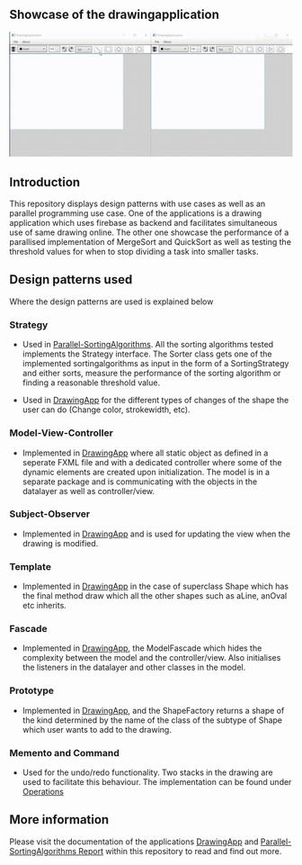 ## Showcase of the drawingapplication

![](https://github.com/JacobEkedahl/Design-Patterns/blob/master/DesignPatterns-DrawingApp/Media/recording_drawingapp.gif)

## Introduction

This repository displays design patterns with use cases as well as an parallel programming use case.
One of the applications is a drawing application which uses firebase as backend and facilitates simultaneous use of same drawing online.
The other one showcase the performance of a parallised implementation of MergeSort and QuickSort as well as testing the threshold values for when to stop dividing a task into smaller tasks.

## Design patterns used
Where the design patterns are used is explained below
### Strategy
- Used in [Parallel-SortingAlgorithms](https://github.com/JacobEkedahl/Design-Patterns/tree/master/Parallel-SortingAlgorithms). All the sorting algorithms tested implements the Strategy interface. The Sorter class gets one of the implemented sortingalgorithms as input in the form of a SortingStrategy and either sorts, measure the performance of the sorting algorithm or finding a reasonable threshold value.

- Used in [DrawingApp](https://github.com/JacobEkedahl/Design-Patterns/tree/master/DesignPatterns-DrawingApp) for the different types of changes of the shape the user can do (Change color, strokewidth, etc).

### Model-View-Controller
- Implemented in [DrawingApp](https://github.com/JacobEkedahl/Design-Patterns/tree/master/DesignPatterns-DrawingApp) where all static object as defined in a seperate FXML file and with a dedicated controller where some of the dynamic elements are created upon initialization. The model is in a separate package and is communicating with the objects in the datalayer as well as controller/view.

### Subject-Observer
- Implemented in [DrawingApp](https://github.com/JacobEkedahl/Design-Patterns/tree/master/DesignPatterns-DrawingApp) and is used for updating the view when the drawing is modified.

### Template
- Implemented in [DrawingApp](https://github.com/JacobEkedahl/Design-Patterns/tree/master/DesignPatterns-DrawingApp) in the case of superclass Shape which has the final method draw which all the other shapes such as aLine, anOval etc inherits.

### Fascade
- Implemented in [DrawingApp](https://github.com/JacobEkedahl/Design-Patterns/tree/master/DesignPatterns-DrawingApp), the ModelFascade which hides the complexity between the model and the controller/view. Also initialises the listeners in the datalayer and other classes in the model.

### Prototype
- Implemented in [DrawingApp](https://github.com/JacobEkedahl/Design-Patterns/tree/master/DesignPatterns-DrawingApp), and the ShapeFactory returns a shape of the kind determined by the name of the class of the subtype of Shape which user wants to add to the drawing.

### Memento and Command
- Used for the undo/redo functionality. Two stacks in the drawing are used to facilitate this behaviour. The implementation can be found under [Operations](https://github.com/JacobEkedahl/Design-Patterns/tree/master/DesignPatterns-DrawingApp/DrawingApp/src/main/java/model/Operations)

## More information

Please visit the documentation of the applications [DrawingApp](https://github.com/JacobEkedahl/Design-Patterns/tree/master/DesignPatterns-DrawingApp) and [Parallel-SortingAlgorithms Report](https://github.com/JacobEkedahl/Design-Patterns/blob/master/Parallel-SortingAlgorithms/Documentation/Report.pdf) within this repository to read and find out more.
